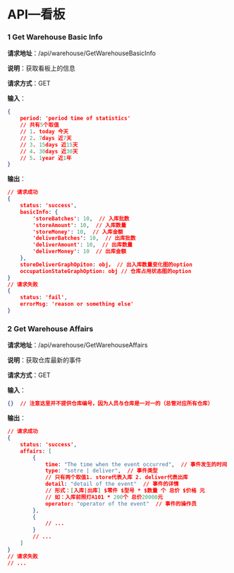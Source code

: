 # API—看板

### 1 Get Warehouse Basic Info

**请求地址**：/api/warehouse/GetWarehouseBasicInfo

**说明**：获取看板上的信息

**请求方式**：GET

**输入**：

```json
{
    period: 'period time of statistics'
    // 共有5个取值
    // 1. today 今天
    // 2. 7days 近7天
    // 3. 15days 近15天
    // 4. 30days 近30天
    // 5. 1year 近1年
}
```

**输出**：

```json
// 请求成功
{
    status: 'success',
    basicInfo: {
        'storeBatches': 10,  // 入库批数
        'storeAmount': 10,  // 入库数量
        'storeMoney': 10,  // 入库金额
        'deliverBatches': 10,  // 出库批数
        'deliverAmount': 10,  // 出库数量
        'deliverMoney': 10  // 出库金额
    },
    storeDeliverGraphOpiton: obj， // 出入库数量变化图的option
    occupationStateGraphOption: obj // 仓库占用状态图的option
}
// 请求失败
{
    status: 'fail',
 	errorMsg: 'reason or something else'
}
```

### 2 Get Warehouse Affairs

**请求地址**：/api/warehouse/GetWarehouseAffairs

**说明**：获取仓库最新的事件

**请求方式**：GET

**输入**：

```json
{}	// 注意这里并不提供仓库编号，因为人员与仓库是一对一的（总管对应所有仓库）
```

**输出**：

```json
// 请求成功
{
    status: 'success',
    affairs: [
        {
            time: "The time when the event occurred",  // 事件发生的时间
            type: "sotre | deliver",  // 事件类型
            // 只有两个取值1. store代表入库 2. deliver代表出库
            detail: "detail of the event"  // 事件的详情
            // 形式：[入库|出库] $零件 $型号 * $数量 个 总价 $价格 元
            // 如：入库前照灯A101 * 200个 总价20000元
            operator: "operator of the event"  // 事件的操作员
        },
        {
            // ...
        }
        // ...
    ]
}
// 请求失败
// ...
```